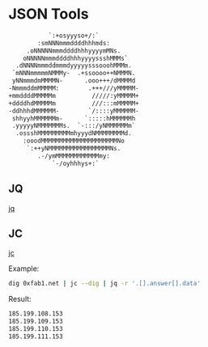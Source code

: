 # JSON Tools

``` txt
           `:+osyyyso+/:`
        :smNNNmmmddddhhhmds:
     .oNNNNNmmmddddhhhyyyymMNs.
    oNNNNNmmmddddhhhyyyyssshMMMs`
  .dNNNNmmmddmmmdyyyyysssooohMMMm.
 `mNNNmmmmmNMMMy-  .+ssoooo++NMMMN.
 yNNmmmdmMMMMN-      .ooo+++/dMMMMd
-NmmmddmMMMMM:        .+++///yMMMMM-
+mmddddMMMMMm          /////:yMMMMM+
+ddddhdMMMMMm          ///:::mMMMMM+
-ddhhhdMMMMMM-        `/::::yMMMMMM-
 shhyyhMMMMMMm-      `:::::hMMMMMMh
 .yyyyyNMMMMMMMs.  `-:::/yNMMMMMMm`
  .ossshMMMMMMMMMmhyyydNMMMMMMMMd.
    :ooodMMMMMMMMMMMMMMMMMMMMMNo
     `:++yNMMMMMMMMMMMMMMMMMNs.
        .-/ymMMMMMMMMMMMMmy:
            `-/oyhhhys+:`
```

## JQ

[jq](https://stedolan.github.io/jq/)

## JC

[jc](https://github.com/kellyjonbrazil/jc)

Example:

``` sh
dig 0xfab1.net | jc --dig | jq -r '.[].answer[].data'
```

Result:

``` txt
185.199.108.153
185.199.109.153
185.199.110.153
185.199.111.153
```
